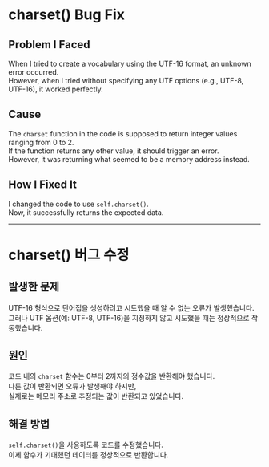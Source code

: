 # charset() Bug Fix
## Problem I Faced
When I tried to create a vocabulary using the UTF-16 format, an unknown error occurred.  
However, when I tried without specifying any UTF options (e.g., UTF-8, UTF-16), it worked perfectly.

## Cause
The `charset` function in the code is supposed to return integer values ranging from 0 to 2.  
If the function returns any other value, it should trigger an error.  
However, it was returning what seemed to be a memory address instead.

## How I Fixed It
I changed the code to use `self.charset()`.  
Now, it successfully returns the expected data.

---

# charset() 버그 수정

## 발생한 문제
UTF-16 형식으로 단어집을 생성하려고 시도했을 때 알 수 없는 오류가 발생했습니다.  
그러나 UTF 옵션(예: UTF-8, UTF-16)을 지정하지 않고 시도했을 때는 정상적으로 작동했습니다.

## 원인
코드 내의 `charset` 함수는 0부터 2까지의 정수값을 반환해야 했습니다.  
다른 값이 반환되면 오류가 발생해야 하지만,  
실제로는 메모리 주소로 추정되는 값이 반환되고 있었습니다.

## 해결 방법
`self.charset()`을 사용하도록 코드를 수정했습니다.  
이제 함수가 기대했던 데이터를 정상적으로 반환합니다.
